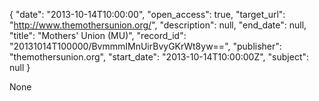 {
  "date": "2013-10-14T10:00:00", 
  "open_access": true, 
  "target_url": "http://www.themothersunion.org/", 
  "description": null, 
  "end_date": null, 
  "title": "Mothers' Union (MU)", 
  "record_id": "20131014T100000/BvmmmIMnUirBvyGKrWt8yw==", 
  "publisher": "themothersunion.org", 
  "start_date": "2013-10-14T10:00:00Z", 
  "subject": null
}

None